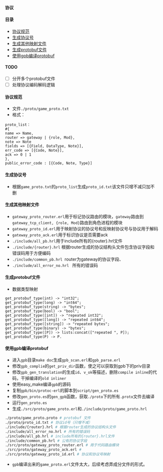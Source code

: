 #### 协议

#### 目录
- [协议规范](#协议规范)
- [生成协议号](#生成协议号)
- [生成其他映射文件](#生成其他映射文件)
- [生成protobuf文件](#生成protobuf文件)
- [使用gpb编译protobuf](#使用gpb编译protobuf)

#### TODO
- [ ] 分开多个protobuf文件
- [ ] 处理协议编码解码逻辑

#### 协议规范
- 文件`./proto/game_proto.txt`
- 格式：
```
proto_list：
#{
name => Name,
router => gateway | {role, Mod},
note => Note
fields => [{Field, DataType, Note}],
err_code => [{Code, Note}],
ack => 0 | 1
},
public_error_code : [{Code, Note, Type}]
```

#### 生成协议号
- 根据`game_proto.txt`的`proto_list`生成`proto_id.txt`该文件只增不减只加不删

#### 生成其他映射文件
- `gateway_proto_router.erl`用于标记协议路由的模块，`gateway`路由到`gateway_tcp_client, {role, Mod}`路由到角色进程的模块
- `gateway_proto_id.erl`用于映射协议的协议号和反映射协议号与协议用于解码
- `gateway_proto_ack.erl`用于标识协议是否需要ack
- `./include/all_pb.hrl`用于include所有的{router}.hrl文件
- `./include/{router}.hrl` 根据router生成的协议结构头文件包含协议字段和错误码用于方便编码
- `./include/common_pb.hrl `router为gateway的协议字段、
- `./include/all_error_no.hrl ` 所有的错误码

#### 生成protobuf文件
- 数据类型映射
```
get_protobuf_type(int) -> "int32";
get_protobuf_type(long) -> "int64";
get_protobuf_type(string) -> "bytes";
get_protobuf_type(bool) -> "bool";
get_protobuf_type([int]) -> "repeated int32";
get_protobuf_type([long]) -> "repeated int64";
get_protobuf_type([string]) -> "repeated bytes";
get_protobuf_type(binary) -> "bytes";
get_protobuf_type([P]) -> lists:concat(["repeated ", P]);
get_protobuf_type(P) -> P.
```

#### 使用gpb编译protobuf
- 进入`gpb`目录`make doc`生成`gpb_scan.erl`和`gpb_parse.erl`
- 修改`gpb_complie`的`get_priv_dir`函数，使之可以获取到gpb下的priv目录
- 修改`gpb_gen_translation`的生成`id`、`v_ok`等描述，删除`compile inline`的代码，干掉编译的`old inliner`
- 使用easy_make编译`gpb`的源码
- 复制`gpb/bin/protoc-erl`的脚本到`script/gen_proto.es`
- 修改`gen_proto.es`的`gen_gpb`函数，获取`./proto`下的所有`.proto`文件去编译
- 运行`gen_proto.es`
- 生成`./src/proto/game_proto.erl`和`./include/proto/game_proto.hrl`

```bash
./proto/game_proto.proto # protobuf 文件
./proto/proto_id.txt # 协议id号（只增不减）
./include/{router}.hrl # 根据router生成的协议结构头文件
./include/all_error_no.hrl # 所有的错误码
./include/all_pb.hrl # include所有的{router}.hrl文件
./include/common_pb.hrl # 公有的协议字段
./src/proto/gateway_proto_router.erl # 用于代码路由模块
./src/proto/gateway_proto_ack.erl # 
./src/proto/gateway_proto_id.erl # 协议和协议号映射
```
- `gpb`编译出来的`game_proto.erl`文件太大，后续考虑弄成分文件的形式。